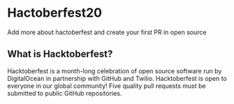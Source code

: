 # Hactoberfest20
Add more about hactoberfest and create your first PR in open source

## What is Hacktoberfest?
Hacktoberfest is a month-long celebration of open source software run by DigitalOcean in partnership with GitHub and Twilio. Hacktoberfest is open to everyone in our global community! Five quality pull requests must be submitted to public GitHub repositories.
